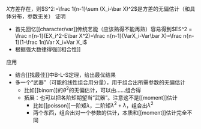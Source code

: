 $X$方差存在，则$S^2:=\frac 1{n-1}\sum (X_i-\bar X)^2$是方差的无偏估计（和具体分布，参数无关）
证明
- 首先回忆[[character/var]]传统艺能（应该熟得不能再熟）容易得到$ES^2 = \frac n{n-1}(EX_i^2-E\bar X^2)=\frac n{n-1}(VarX_i-Var\bar X)=\frac n{n-1}(1-\frac 1n)Var X_i=Var X_i$
- 根据强大数律得强[[相合性]]


应用
- 结合[[找最佳]]中B-L-S定理，给出最优结果
- 多一个“武器”（可能的线性组合用分量），用于组合出所需参数的无偏估计
  - 比如[[binom]]的$\theta^2$的无偏估计，可以由……组合得
  - 拓展：也可以把各阶矩期望当“武器”。注意这不是[[moment]]估计
    - 比如[[poisson]]一阶矩$\lambda$，二阶矩$\lambda^2+\lambda$，组合出$\lambda^2$
    - 两个东西，组合出对一个参数的估计，本质和[[moment]]估计完全不同